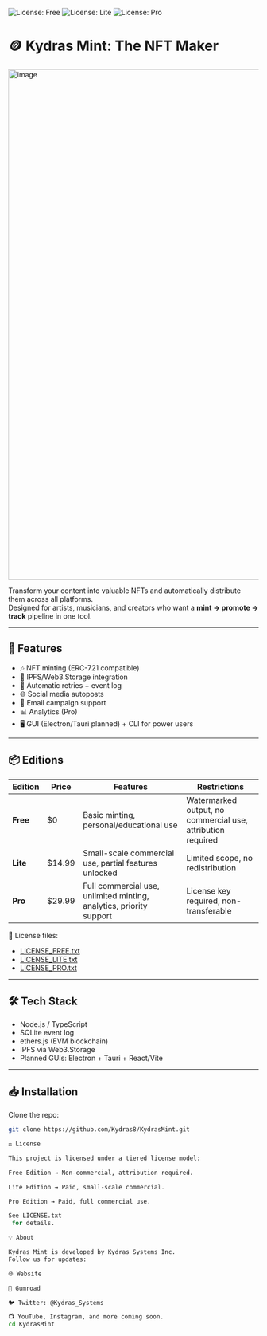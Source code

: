 ![License: Free](https://img.shields.io/badge/License-Free-blue.svg)
![License: Lite](https://img.shields.io/badge/License-Lite-orange.svg)
![License: Pro](https://img.shields.io/badge/License-Pro-green.svg)

# 🪙 Kydras Mint: The NFT Maker

<img width="1536" height="1024" alt="image" src="https://github.com/user-attachments/assets/087ad762-6d7e-400e-a2a7-681a4197c334" />

Transform your content into valuable NFTs and automatically distribute them across all platforms.  
Designed for artists, musicians, and creators who want a **mint → promote → track** pipeline in one tool.

---

## 🚀 Features
- 🎶 NFT minting (ERC-721 compatible)
- 📡 IPFS/Web3.Storage integration
- 🔁 Automatic retries + event log
- 🌐 Social media autoposts
- 📧 Email campaign support
- 📊 Analytics (Pro)
- 🖥️ GUI (Electron/Tauri planned) + CLI for power users

---

## 📦 Editions

| Edition | Price | Features | Restrictions |
|---------|-------|----------|--------------|
| **Free** | $0 | Basic minting, personal/educational use | Watermarked output, no commercial use, attribution required |
| **Lite** | $14.99 | Small-scale commercial use, partial features unlocked | Limited scope, no redistribution |
| **Pro** | $29.99 | Full commercial use, unlimited minting, analytics, priority support | License key required, non-transferable |

🔖 License files:  
- [LICENSE_FREE.txt](LICENSE_FREE.txt)  
- [LICENSE_LITE.txt](LICENSE_LITE.txt)  
- [LICENSE_PRO.txt](LICENSE_PRO.txt)  

---

## 🛠️ Tech Stack
- Node.js / TypeScript
- SQLite event log
- ethers.js (EVM blockchain)
- IPFS via Web3.Storage
- Planned GUIs: Electron + Tauri + React/Vite

---

## 📥 Installation
Clone the repo:
```bash
git clone https://github.com/Kydras8/KydrasMint.git

⚖️ License

This project is licensed under a tiered license model:

Free Edition → Non-commercial, attribution required.

Lite Edition → Paid, small-scale commercial.

Pro Edition → Paid, full commercial use.

See LICENSE.txt
 for details.

💡 About

Kydras Mint is developed by Kydras Systems Inc.
Follow us for updates:

🌐 Website

🛒 Gumroad

🐦 Twitter: @Kydras_Systems

📺 YouTube, Instagram, and more coming soon.
cd KydrasMint

